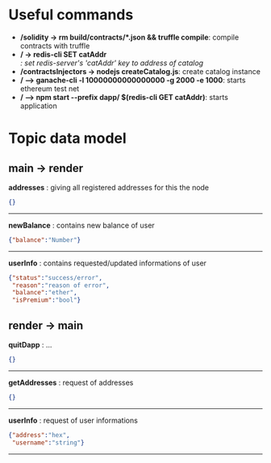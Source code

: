 # Useful commands

* **/solidity -> rm build/contracts/*.json && truffle compile**: compile contracts with truffle
* **/ -> redis-cli SET catAddr <address>**: set redis-server's 'catAddr' key to address of catalog
* **/contractsInjectors -> nodejs createCatalog.js**: create catalog instance
* **/ --> ganache-cli -l 10000000000000000 -g 2000 -e 1000**: starts ethereum test net
* **/ --> npm start --prefix dapp/ $(redis-cli GET catAddr)**: starts application




# Topic data model

## main -> render

**addresses** : giving all registered addresses for this the node
```json
{}
```
---
**newBalance** : contains new balance of user
```json
{"balance":"Number"}
```
---
**userInfo** : contains requested/updated informations of user
```json
{"status":"success/error",
 "reason":"reason of error",
 "balance":"ether",
 "isPremium":"bool"}
```







## render -> main

**quitDapp** : ...
```json
{}
```
---
**getAddresses** : request of addresses
```json
{}
```
---
**userInfo** : request of user informations
```json
{"address":"hex",
 "username":"string"}
```
---